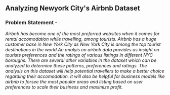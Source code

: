 ## Analyzing Newyork City's Airbnb Dataset 

### Problem Statement - 
_Airbnb has become one of the most preferred websites when it comes for rental accomodation while travelling, among tourists. Airbnb has a huge customer base in New York City as New York City is among the top tourist destinations in the world.An analyis on airbnb data provides us insight on tourists preferences and the ratings of various listings in different NYC boroughs. There are several
other variables in the dataset which can be analyzed to determine these patterns, preferences and ratings.
The analysis on this dataset will help potential travellers to make a better choice regarding their accomodation. It will also be helpful for business models like airbnb to forsee the most popular areas and listing based on user preferences to scale their business and maximize profit._
